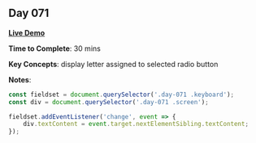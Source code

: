 ## Day 071

**<a href="https://css100.aniqa.dev#day-071">Live Demo</a>**

**Time to Complete**: 30 mins

**Key Concepts**: display letter assigned to selected radio button

**Notes**:

```javascript
const fieldset = document.querySelector('.day-071 .keyboard');
const div = document.querySelector('.day-071 .screen');

fieldset.addEventListener('change', event => {
	div.textContent = event.target.nextElementSibling.textContent;
});
```
